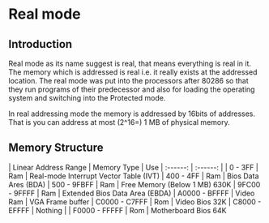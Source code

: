 Real mode
=====

## Introduction

Real mode as its name suggest is real, that means everything is real in it. The memory which is addressed is real i.e. it really exists at the addressed location. The real mode was put into the processors after 80286 so that they run programs of their predecessor and also for loading the operating system and switching into the Protected mode.

In real addressing mode the memory is addressed by 16bits of addresses. That is you can address at most (2^16=) 1 MB of physical memory.

## Memory Structure

|   Linear Address Range  |  Memory Type   |  Use
|                    :------:                  |          :------:         |
|                    0 - 3FF                |       Ram              |   Real-mode Interrupt Vector Table (IVT)
|                 400 - 4FF               |       Ram              |   Bios Data Ares (BDA)
|                500 - 9FBFF            |       Ram              |   Free Memory (Below 1 MB)   630K
|              9FC00 - 9FFFF         |       Ram              |    Extended Bios Data Area (EBDA)
|              A0000 - BFFFF         |    Video Ram     |     VGA Frame buffer
|              C0000 - C7FFF         |        Rom              |     Video Bios  32K
|             C8000 - EFFFF          |    Nothing         |
|              F0000 - FFFFF         |        Rom              |    Motherboard Bios 64K
